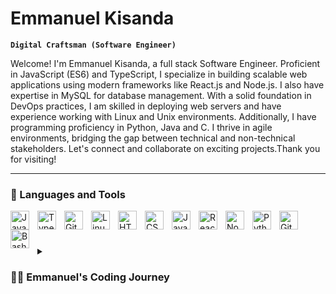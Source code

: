 # Emmanuel Kisanda

**`Digital Craftsman (Software Engineer)`**

Welcome! I'm Emmanuel Kisanda, a full stack Software Engineer. Proficient in JavaScript (ES6) and TypeScript, I specialize in building scalable web applications using modern frameworks like React.js and Node.js. I also have expertise in MySQL for database management. With a solid foundation in DevOps practices, I am skilled in deploying web servers and have experience working with Linux and Unix environments. Additionally, I have programming proficiency in Python, Java and C. I thrive in agile environments, bridging the gap between technical and non-technical stakeholders. Let's connect and collaborate on exciting projects.Thank you for visiting!

---

### 🧰 Languages and Tools

<img align="left" alt="Java" width="30px" style="padding-right:10px;" src="https://cdn.jsdelivr.net/gh/devicons/devicon/icons/java/java-original.svg"/>
<img align="left" alt="TypeScript" width="30px" style="padding-right:10px;" src="https://cdn.jsdelivr.net/gh/devicons/devicon/icons/typescript/typescript-plain.svg" />
<img align="left" alt="Git" width="30px" style="padding-right:10px;" src="https://cdn.jsdelivr.net/gh/devicons/devicon/icons/git/git-original.svg" />
<img align="left" alt="Linux" width="30px" style="padding-right:10px;" src="https://cdn.jsdelivr.net/gh/devicons/devicon/icons/linux/linux-original.svg" />
<img align="left" alt="HTML" width="30px" style="padding-right:10px;" src="https://cdn.jsdelivr.net/gh/devicons/devicon/icons/html5/html5-plain.svg" />
<img align="left" alt="CSS" width="30px" style="padding-right:10px;" src="https://cdn.jsdelivr.net/gh/devicons/devicon/icons/css3/css3-plain.svg" />
<img align="left" alt="JavaScript" width="30px" style="padding-right:10px;" src="https://cdn.jsdelivr.net/gh/devicons/devicon/icons/javascript/javascript-plain.svg" />
<img align="left" alt="React" width="30px" style="padding-right:10px;" src="https://cdn.jsdelivr.net/gh/devicons/devicon/icons/react/react-original.svg" />
<img align="left" alt="NodeJS" width="30px" style="padding-right:10px;" src="https://cdn.jsdelivr.net/gh/devicons/devicon/icons/nodejs/nodejs-original.svg" />
<img align="left" alt="Python" width="30px" style="padding-right:10px;" src="https://cdn.jsdelivr.net/gh/devicons/devicon/icons/python/python-plain.svg" />
<img align="left" alt="GitHub" width="30px" style="padding-right:10px;" src="https://cdn.jsdelivr.net/gh/devicons/devicon/icons/github/github-original.svg" />
<img align="left" alt="Bash" width="30px" style="padding-right:10px;" src="https://cdn.jsdelivr.net/gh/devicons/devicon/icons/bash/bash-original.svg" />
<br />

#

<details>
 <summary><h3>👨‍💻 Emmanuel's Coding Journey</h3></summary>
   I am a highly motivated and detail-oriented software engineering student with a passion for problem-solving. After completing
two years of Electrical and Electronic Engineering at Stellenbosch University, where I gained a solid foundation in university
mathematics, computer science and computer systems, I developed a strong interest in programming and problem-solving.
Despite facing financial challenges that prevented me from completing my studies in Electrical and Electronic Engineering, I
was fortunate enough to secure a sponsorship to study software engineering. During my studies, I have gained valuable
experience in a range of programming languages, including C, Python, and Java. I have also developed skills in Git, scripting,
and software development methodologies.
I am eager to continue expanding my knowledge and skills in software engineering, and I am excited about the opportunity to
learn ES6, MySQL, TypeScript, web servers, DevOps, Unix, and other cutting-edge technologies in the field.
